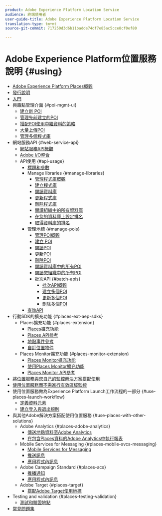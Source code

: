 ```yaml
---
product: Adobe Experience Platform Location Service
audience: 終端使用者
user-guide-title: Adobe Experience Platform Location Service
translation-type: tm+mt
source-git-commit: 717250d3d6b11badde74df7e85ac5cce8cf0ef80

---
```



# Adobe Experience Platform位置服務說明 {#using}

+ [Adobe Experience Platform Places概觀](home.md)
+ [發行說明](release-notes.md)
+ [入門](getting-started.md)
+ 興趣點管理介面 {#poi-mgmt-ui}
   + [建立新 POI](poi-mgmt-ui/create-a-poi-ui.md)
   + [管理先前建立的POI](poi-mgmt-ui/managing-pois-in-the-places-ui.md)
   + [搭配POI使用中繼資料的策略](poi-mgmt-ui/metadata-with-pois.md)
   + [大量上傳POI](poi-mgmt-ui/bulk-upload-pois.md)
   + [管理多個程式庫](poi-mgmt-ui/manage-libraries-in-the-places-ui.md)
+ 網站服務API {#web-service-api}
   + [網站服務API概觀](web-service-api/places-web-services.md)
   + [Adobe I/O整合](web-service-api/adobe-i-o-integration.md)
   + API使用 {#api-usage}
      + [標題和參數](web-service-api/api-usage/headers-and-parameters.md)
      + Manage libraries {#manage-libraries}
         + [管理程式庫概觀](web-service-api/api-usage/manage-libraries/manage-libraries.md)
         + [建立程式庫](web-service-api/api-usage/manage-libraries/create-a-library.md)
         + [閱讀資料庫](web-service-api/api-usage/manage-libraries/read-a-library.md)
         + [更新程式庫](web-service-api/api-usage/manage-libraries/update-a-library.md)
         + [刪除程式庫](web-service-api/api-usage/manage-libraries/delete-a-library.md)
         + [閱讀組織中的所有資料庫](web-service-api/api-usage/manage-libraries/read-all-libraries-in-your-organization.md)
         + [在您的資料庫上設定排名](web-service-api/api-usage/manage-libraries/set-a-ran-on-your-libraries.md)
         + [取得資料庫的排名](web-service-api/api-usage/manage-libraries/get-a-librarys-rank.md)
      + 管理地標 {#manage-pois}
         + [管理POI概觀](web-service-api/api-usage/manage-pois/manage-pois.md)
         + [建立 POI](web-service-api/api-usage/manage-pois/create-a-poi.md)
         + [閱讀POI](web-service-api/api-usage/manage-pois/read-a-poi.md)
         + [更新POI](web-service-api/api-usage/manage-pois/update-a-poi.md)
         + [刪除POI](web-service-api/api-usage/manage-pois/delete-a-poi.md)
         + [閱讀資料庫中的所有POI](web-service-api/api-usage/manage-pois/read-all-pois-in-a-library.md)
         + [閱讀您組織中的所有POI](web-service-api/api-usage/manage-pois/read-all-pois-in-your-organization.md)
         + 批次API {#batch-apis}
            + [批次API概觀](web-service-api/api-usage/manage-pois/batch-apis/batch-apis.md)
            + [建立多個POI](web-service-api/api-usage/manage-pois/batch-apis/create-multiple-pois.md)
            + [更新多個POI](web-service-api/api-usage/manage-pois/batch-apis/update-multiple-pois.md)
            + [刪除多個POI](web-service-api/api-usage/manage-pois/batch-apis/delete-multiple-pois.md)
      + [查詢API](web-service-api/api-usage/query-apis.md)
+ 行動SDK的擴充功能 {#places-ext-aep-sdks}
   + Places擴充功能 {#places-extension}
      + [Places擴充功能](places-ext-aep-sdks/places-extension/places-extension.md)
      + [Places API參考](places-ext-aep-sdks/places-extension/places-api-reference.md)
      + [地點事件參考](places-ext-aep-sdks/places-extension/places-event-ref.md)
      + [自訂位置物件](places-ext-aep-sdks/places-extension/cust-places-objects.md)
   + Places Monitor擴充功能 {#places-monitor-extension}
      + [Places Monitor擴充功能](places-ext-aep-sdks/places-monitor-extension/places-monitor-extension.md)
      + [使用Places Monitor擴充功能](places-ext-aep-sdks/places-monitor-extension/using-places-monitor-extension.md)
      + [Places Monitor API參考](places-ext-aep-sdks/places-monitor-extension/places-monitor-api-reference.md)
+ [將位置服務與您自己的監控解決方案搭配使用](using-your-own-monitor.md)
+ [使用位置服務而不需進行有效區域監控](use-places-without-active-monitoring.md)
+ 使用位置服務做為Experience Platform Launch工作流程的一部分 {#use-places-launch-workflow}
   + [定義資料元素](use-places-launch-workflow/define-data-elements.md)
   + [建立登入與退出規則](use-places-launch-workflow/create-rule-places-property.md)
+ 與其他Adobe解決方案搭配使用位置服務 {#use-places-with-other-solutions}
   + Adobe Analytics {#places-adobe-analytics}
      + [傳送地點資料至Adobe Analytics](use-places-with-other-solutions/places-adobe-analytics/use-places-adobe-analytics.md)
      + [在包含Places資料的Adobe Analytics中執行報表](use-places-with-other-solutions/places-adobe-analytics/run-reports-aa-places-data.md)
   + Mobile Services for Messaging {#places-mobile-svcs-messaging}
      + [Mobile Services for Messaging](use-places-with-other-solutions/places-mobile-svcs-for-messaging/use-places-mobie-svcs-messaging.md)
      + [推送訊息](use-places-with-other-solutions/places-mobile-svcs-for-messaging/mobile-svcs-messaging-push.md)
      + [應用程式內訊息](use-places-with-other-solutions/places-mobile-svcs-for-messaging/mobile-svcs-messaging-inapp.md)
   + Adobe Campaign Standard {#places-acs}
      + [推播通知](use-places-with-other-solutions/places-acs/places-acs-push-notifications.md)
      + [應用程式內訊息](use-places-with-other-solutions/places-acs/places-acs-in-app-messages.md)
   + Adobe Target {#places-target}
      + [搭配Adobe Target使用地標](use-places-with-other-solutions/places-target/places-target.md)
+ Testing and validation {#places-testing-validation}
   + [測試和驗證地點](places-testing-validation/test-validate-places.md)
+ [常見問題集](places-faqs.md)